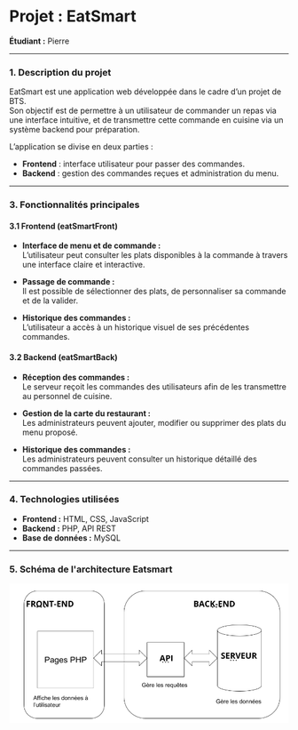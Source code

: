 # **Projet : EatSmart**

**Étudiant :** Pierre

---

### **1. Description du projet**

EatSmart est une application web développée dans le cadre d’un projet de BTS.  
Son objectif est de permettre à un utilisateur de commander un repas via une interface intuitive, et de transmettre cette commande en cuisine via un système backend pour préparation.

L’application se divise en deux parties :
- **Frontend** : interface utilisateur pour passer des commandes.
- **Backend** : gestion des commandes reçues et administration du menu.

---

### **3. Fonctionnalités principales**

#### **3.1 Frontend (eatSmartFront)**

- **Interface de menu et de commande :**  
  L’utilisateur peut consulter les plats disponibles à la commande à travers une interface claire et interactive.

- **Passage de commande :**  
  Il est possible de sélectionner des plats, de personnaliser sa commande et de la valider.

- **Historique des commandes :**  
  L’utilisateur a accès à un historique visuel de ses précédentes commandes.

#### **3.2 Backend (eatSmartBack)**

- **Réception des commandes :**  
  Le serveur reçoit les commandes des utilisateurs afin de les transmettre au personnel de cuisine.

- **Gestion de la carte du restaurant :**  
  Les administrateurs peuvent ajouter, modifier ou supprimer des plats du menu proposé.

- **Historique des commandes :**  
  Les administrateurs peuvent consulter un historique détaillé des commandes passées.

---

### **4. Technologies utilisées**

- **Frontend :** HTML, CSS, JavaScript  
- **Backend :** PHP, API REST  
- **Base de données :** MySQL

---

### **5. Schéma de l'architecture Eatsmart**

![Schéma de l'architecture](assets/img/schema.png)
